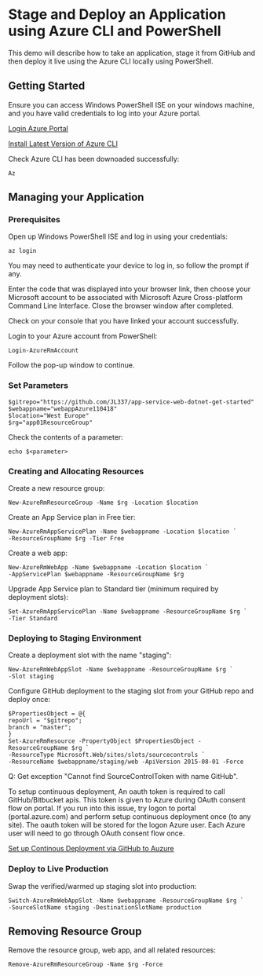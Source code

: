 # Stage and Deploy an Application using Azure CLI and PowerShell

This demo will describe how to take an application, stage it from GitHub and then deploy it live using the Azure CLI locally using PowerShell.

## Getting Started

Ensure you can access Windows PowerShell ISE on your windows machine, and you have valid credentials to log into your Azure portal.

[Login Azure Portal](https://portal.azure.com)

[Install Latest Version of Azure CLI](https://docs.microsoft.com/en-us/cli/azure/install-azure-cli?view=azure-cli-latest)

Check Azure CLI has been downoaded successfully:

    Az


## Managing your Application

### Prerequisites

Open up Windows PowerShell ISE and log in using your credentials:

    az login

You may need to authenticate your device to log in, so follow the prompt if any.

Enter the code that was displayed into your browser link, then choose your Microsoft account to be associated with Microsoft Azure Cross-platform Command Line Interface. Close the browser window after completed.

Check on your console that you have linked your account successfully.

Login to your Azure account from PowerShell:

    Login-AzureRmAccount

Follow the pop-up window to continue.

### Set Parameters

    $gitrepo="https://github.com/JL337/app-service-web-dotnet-get-started"
    $webappname="webappAzure110418"
    $location="West Europe"
    $rg="app01ResourceGroup"

Check the contents of a parameter:

    echo $<parameter>

### Creating and Allocating Resources

Create a new resource group:

    New-AzureRmResourceGroup -Name $rg -Location $location

Create an App Service plan in Free tier:

    New-AzureRmAppServicePlan -Name $webappname -Location $location `
    -ResourceGroupName $rg -Tier Free

Create a web app:

    New-AzureRmWebApp -Name $webappname -Location $location `
    -AppServicePlan $webappname -ResourceGroupName $rg

Upgrade App Service plan to Standard tier (minimum required by deployment slots):

    Set-AzureRmAppServicePlan -Name $webappname -ResourceGroupName $rg `
    -Tier Standard

### Deploying to Staging Environment

Create a deployment slot with the name "staging":

    New-AzureRmWebAppSlot -Name $webappname -ResourceGroupName $rg `
    -Slot staging

Configure GitHub deployment to the staging slot from your GitHub repo and deploy once:

    $PropertiesObject = @{
    repoUrl = "$gitrepo";
    branch = "master";
    }
    Set-AzureRmResource -PropertyObject $PropertiesObject -ResourceGroupName $rg `
    -ResourceType Microsoft.Web/sites/slots/sourcecontrols `
    -ResourceName $webappname/staging/web -ApiVersion 2015-08-01 -Force

Q: Get exception "Cannot find SourceControlToken with name GitHub".

To setup continuous deployment, An oauth token is required to call GitHub/Bitbucket apis. This token is given to Azure during OAuth consent flow on portal. If you run into this issue, try logon to portal (portal.azure.com) and perform setup continuous deployment once (to any site). The oauth token will be stored for the logon Azure user. Each Azure user will need to go through OAuth consent flow once.

[Set up Continous Deployment via GitHub to Auzure](https://docs.microsoft.com/en-us/azure/bot-service/bot-service-build-continuous-deployment)

### Deploy to Live Production

Swap the verified/warmed up staging slot into production:

    Switch-AzureRmWebAppSlot -Name $webappname -ResourceGroupName $rg `
    -SourceSlotName staging -DestinationSlotName production


## Removing Resource Group

Remove the resource group, web app, and all related resources:

    Remove-AzureRmResourceGroup -Name $rg -Force
